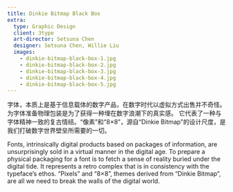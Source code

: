 ```yaml
---
title: Dinkie Bitmap Black Box
extra:
  type: Graphic Design
  client: 3type
  art-director: Setsuna Chen
  designer: Setsuna Chen, Willie Liu
  images:
    - dinkie-bitmap-black-box-1.jpg
    - dinkie-bitmap-black-box-2.jpg
    - dinkie-bitmap-black-box-3.jpg
    - dinkie-bitmap-black-box-4.jpg
    - dinkie-bitmap-black-box-5.jpg
---
```


字体，本质上是基于信息载体的数字产品，在数字时代以虚拟方式出售并不奇怪。为字体准备物理包装是为了获得一种埋在数字浪潮下的真实感。 它代表了一种与字体精神一致的复古情结。“像素”和“8×8”，源自“Dinkie Bitmap”的设计尺度，是我们打破数字世界壁垒所需要的一切。

Fonts, intrinsically digital products based on packages of information, are unsurprisingly sold in a virtual manner in the digital age. To prepare a physical packaging for a font is to fetch a sense of reality buried under the digital tide. It represents a retro complex that is in consistency with the typeface’s ethos. “Pixels” and “8×8”, themes derived from “Dinkie Bitmap”, are all we need to break the walls of the digital world.
